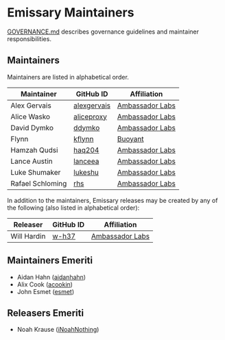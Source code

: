 # Emissary Maintainers

[GOVERNANCE.md](https://github.com/emissary-ingress/community/blob/main/GOVERNANCE.md)
describes governance guidelines and maintainer responsibilities.

## Maintainers

Maintainers are listed in alphabetical order.

| Maintainer       | GitHub ID                                     | Affiliation                                         |
| ---------------- | --------------------------------------------- | --------------------------------------------------- |
| Alex Gervais     | [alexgervais](https://github.com/alexgervais) | [Ambassador Labs](https://www.github.com/datawire/) |
| Alice Wasko      | [aliceproxy](https://github.com/aliceproxy)   | [Ambassador Labs](https://www.github.com/datawire/) |
| David Dymko      | [ddymko](https://github.com/ddymko)           | [Ambassador Labs](https://www.github.com/datawire/) |
| Flynn            | [kflynn](https://github.com/kflynn)           | [Buoyant](https://www.buoyant.io)                   |
| Hamzah Qudsi     | [haq204](https://github.com/haq204)           | [Ambassador Labs](https://www.github.com/datawire/) |
| Lance Austin     | [lanceea](https://github.com/lanceea)         | [Ambassador Labs](https://www.github.com/datawire/) |
| Luke Shumaker    | [lukeshu](https://github.com/lukeshu)         | [Ambassador Labs](https://www.github.com/datawire/) |
| Rafael Schloming | [rhs](https://github.com/rhs)                 | [Ambassador Labs](https://www.github.com/datawire/) |



In addition to the maintainers, Emissary releases may be created by any
of the following (also listed in alphabetical order):

| Releaser     | GitHub ID                           | Affiliation                                         |
| ------------ | ----------------------------------- | --------------------------------------------------- |
| Will Hardin  | [w-h37](https://github.com/w-h37)   | [Ambassador Labs](https://www.github.com/datawire/) |

## Maintainers Emeriti

* Aidan Hahn ([aidanhahn](https://github.com/aidanhahn))
* Alix Cook  ([acookin](https://github.com/acookin))
* John Esmet ([esmet](https://github.com/esmet))

## Releasers Emeriti

* Noah Krause ([iNoahNothing](https://github.com/iNoahNothing))
